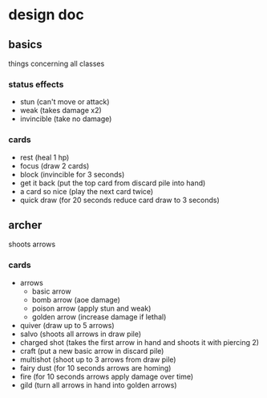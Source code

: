 # design doc

## basics
things concerning all classes

### status effects
- stun (can't move or attack)
- weak (takes damage x2)
- invincible (take no damage)

### cards
- rest (heal 1 hp)
- focus (draw 2 cards)
- block (invincible for 3 seconds)
- get it back (put the top card from discard pile into hand)
- a card so nice (play the next card twice)
- quick draw (for 20 seconds reduce card draw to 3 seconds)

## archer
shoots arrows

### cards
- arrows
    - basic arrow
    - bomb arrow (aoe damage)
    - poison arrow (apply stun and weak)
    - golden arrow (increase damage if lethal)
- quiver (draw up to 5 arrows)
- salvo (shoots all arrows in draw pile)
- charged shot (takes the first arrow in hand and shoots it with piercing 2)
- craft (put a new basic arrow in discard pile)
- multishot (shoot up to 3 arrows from draw pile)
- fairy dust (for 10 seconds arrows are homing)
- fire (for 10 seconds arrows apply damage over time)
- gild (turn all arrows in hand into golden arrows)
